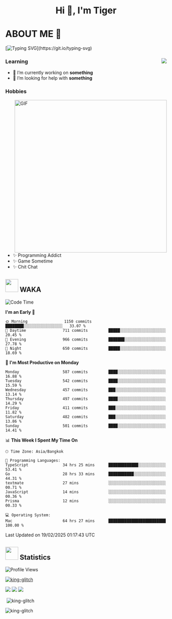 <h1 align="center">Hi 👋, I'm Tiger</h1>




# ABOUT ME 💬

[![Typing SVG](https://readme-typing-svg.herokuapp.com?color=22F771&vCenter=true&lines=A+perssionate+developer+from+nowhere.)](https://git.io/typing-svg)

<div>
 <img align="right" src="https://spotify-github-profile.vercel.app/api/view?uid=12129734423&cover_image=false&theme=default&bar_color=22d016&bar_color_cover=true" />
 <h3>Learning</h3>
 
 <ul>
  <li>🔭 I’m currently working on <b>something</b></li>
  <li>🤝 I’m looking for help with <b>something</b></li>
 </ul>
 
</div>
<div>
 <h3>Hobbies</h3>
 <img align="right" height="475px"  alt="GIF" src="https://i.pinimg.com/originals/1f/b7/db/1fb7dbee557e5ed509f7517da8a84d58.gif" />
 <ul>
  <li>✨ Programming Addict</li>
  <li>✨ Game Sometime</li>
  <li>✨ Chit Chat</li>
 </ul>
 
</div>



## <img height="40" src="https://raw.githubusercontent.com/innng/innng/master/assets/kyubey.gif"/> WAKA

<!--START_SECTION:waka-->
![Code Time](http://img.shields.io/badge/Code%20Time-3%2C359%20hrs%2059%20mins-blue)

**I'm an Early 🐤** 

```text
🌞 Morning                1150 commits        ████████░░░░░░░░░░░░░░░░░   33.07 % 
🌆 Daytime                711 commits         █████░░░░░░░░░░░░░░░░░░░░   20.45 % 
🌃 Evening                966 commits         ███████░░░░░░░░░░░░░░░░░░   27.78 % 
🌙 Night                  650 commits         █████░░░░░░░░░░░░░░░░░░░░   18.69 % 
```
📅 **I'm Most Productive on Monday** 

```text
Monday                   587 commits         ████░░░░░░░░░░░░░░░░░░░░░   16.88 % 
Tuesday                  542 commits         ████░░░░░░░░░░░░░░░░░░░░░   15.59 % 
Wednesday                457 commits         ███░░░░░░░░░░░░░░░░░░░░░░   13.14 % 
Thursday                 497 commits         ████░░░░░░░░░░░░░░░░░░░░░   14.29 % 
Friday                   411 commits         ███░░░░░░░░░░░░░░░░░░░░░░   11.82 % 
Saturday                 482 commits         ███░░░░░░░░░░░░░░░░░░░░░░   13.86 % 
Sunday                   501 commits         ████░░░░░░░░░░░░░░░░░░░░░   14.41 % 
```


📊 **This Week I Spent My Time On** 

```text
🕑︎ Time Zone: Asia/Bangkok

💬 Programming Languages: 
TypeScript               34 hrs 25 mins      █████████████░░░░░░░░░░░░   53.41 % 
Go                       28 hrs 33 mins      ███████████░░░░░░░░░░░░░░   44.31 % 
textmate                 27 mins             ░░░░░░░░░░░░░░░░░░░░░░░░░   00.71 % 
JavaScript               14 mins             ░░░░░░░░░░░░░░░░░░░░░░░░░   00.36 % 
Prisma                   12 mins             ░░░░░░░░░░░░░░░░░░░░░░░░░   00.33 % 

💻 Operating System: 
Mac                      64 hrs 27 mins      █████████████████████████   100.00 % 
```


 Last Updated on 19/02/2025 01:17:43 UTC
<!--END_SECTION:waka-->
## <img height="40" src="https://raw.githubusercontent.com/innng/innng/master/assets/kyubey.gif"/> Statistics
![Profile Views](https://komarev.com/ghpvc/?username=king-glitch)  

<p align="left"> 
 <a href="https://github.com/ryo-ma/github-profile-trophy">
  <img src="https://github-profile-trophy.vercel.app/?username=king-glitch&theme=dracula" alt="king-glitch" />
 </a> </p>

![](https://github-profile-summary-cards.vercel.app/api/cards/profile-details?username=king-glitch&theme=dracula)
![](https://github-profile-summary-cards.vercel.app/api/cards/stats?username=king-glitch&theme=dracula) 
![](https://github-profile-summary-cards.vercel.app/api/cards/productive-time?username=king-glitch&theme=dracula)


<p>&nbsp;<img align="center" src="https://github-readme-stats.vercel.app/api?username=king-glitch&theme=dracula" alt="king-glitch" /></p>

<p><img align="center" src="https://github-readme-streak-stats.herokuapp.com/?user=king-glitch&theme=dracula" alt="king-glitch" /></p>
